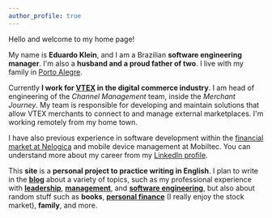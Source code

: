 ```yaml
---
author_profile: true
---
```


Hello and welcome to my home page!

My name is **Eduardo Klein**, and I am a Brazilian **software engineering manager**. I'm also a **husband and a proud father of two**. I live with my family in [Porto Alegre](https://en.wikipedia.org/wiki/Porto_Alegre).

Currently **I work for [VTEX](/about/vtex) in the digital commerce industry**. I am head of engineering of the *Channel Management* team, inside the *Merchant Journey*. My team is responsible for developing and maintain solutions that allow VTEX merchants to connect to and manage external marketplaces. I'm working remotely from my home town. 

I have also previous experience in software development within the [financial market at Nelogica](/about/nelogica) and mobile device management at Mobiltec. You can understand more about my career from my [LinkedIn profile](https://www.linkedin.com/in/eduardopklein).

This **site** is a **personal project to practice writing in English**. I plan to write in the **[blog](/blog)** about a variety of topics, such as my professional experience with **[leadership](/leadership)**, **[management](/mgmt)**, and **[software engineering](/mgmt/swe)**, but also about random stuff such as **books**, **[personal finance](/categories#personal-finance)** (I really enjoy the stock market), **family**, and more.